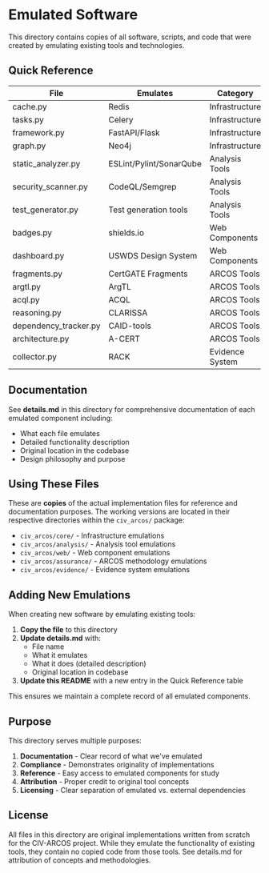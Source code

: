 # Emulated Software

This directory contains copies of all software, scripts, and code that were created by emulating existing tools and technologies.

## Quick Reference

| File | Emulates | Category |
|------|----------|----------|
| cache.py | Redis | Infrastructure |
| tasks.py | Celery | Infrastructure |
| framework.py | FastAPI/Flask | Infrastructure |
| graph.py | Neo4j | Infrastructure |
| static_analyzer.py | ESLint/Pylint/SonarQube | Analysis Tools |
| security_scanner.py | CodeQL/Semgrep | Analysis Tools |
| test_generator.py | Test generation tools | Analysis Tools |
| badges.py | shields.io | Web Components |
| dashboard.py | USWDS Design System | Web Components |
| fragments.py | CertGATE Fragments | ARCOS Tools |
| argtl.py | ArgTL | ARCOS Tools |
| acql.py | ACQL | ARCOS Tools |
| reasoning.py | CLARISSA | ARCOS Tools |
| dependency_tracker.py | CAID-tools | ARCOS Tools |
| architecture.py | A-CERT | ARCOS Tools |
| collector.py | RACK | Evidence System |

## Documentation

See **details.md** in this directory for comprehensive documentation of each emulated component including:
- What each file emulates
- Detailed functionality description
- Original location in the codebase
- Design philosophy and purpose

## Using These Files

These are **copies** of the actual implementation files for reference and documentation purposes. The working versions are located in their respective directories within the `civ_arcos/` package:

- `civ_arcos/core/` - Infrastructure emulations
- `civ_arcos/analysis/` - Analysis tool emulations
- `civ_arcos/web/` - Web component emulations
- `civ_arcos/assurance/` - ARCOS methodology emulations
- `civ_arcos/evidence/` - Evidence system emulations

## Adding New Emulations

When creating new software by emulating existing tools:

1. **Copy the file** to this directory
2. **Update details.md** with:
   - File name
   - What it emulates
   - What it does (detailed description)
   - Original location in codebase
3. **Update this README** with a new entry in the Quick Reference table

This ensures we maintain a complete record of all emulated components.

## Purpose

This directory serves multiple purposes:

1. **Documentation** - Clear record of what we've emulated
2. **Compliance** - Demonstrates originality of implementations
3. **Reference** - Easy access to emulated components for study
4. **Attribution** - Proper credit to original tool concepts
5. **Licensing** - Clear separation of emulated vs. external dependencies

## License

All files in this directory are original implementations written from scratch for the CIV-ARCOS project. While they emulate the functionality of existing tools, they contain no copied code from those tools. See details.md for attribution of concepts and methodologies.
